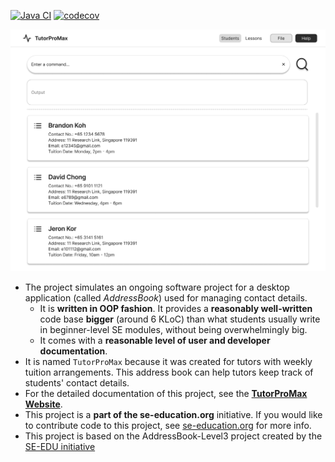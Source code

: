 [![Java CI](https://github.com/AY2425S2-CS2103-F10-4/tp/actions/workflows/gradle.yml/badge.svg)](https://github.com/AY2425S2-CS2103-F10-4/tp/actions/workflows/gradle.yml)
[![codecov](https://codecov.io/github/AY2425S2-CS2103-F10-4/tp/graph/badge.svg?token=Pv78PvaY52)](https://codecov.io/github/AY2425S2-CS2103-F10-4/tp)

![Ui](docs/images/Ui.png)

* The project simulates an ongoing software project for a desktop application (called _AddressBook_) used for managing contact details.
  * It is **written in OOP fashion**. It provides a **reasonably well-written** code base **bigger** (around 6 KLoC) than what students usually write in beginner-level SE modules, without being overwhelmingly big.
  * It comes with a **reasonable level of user and developer documentation**.
* It is named `TutorProMax` because it was created for tutors with weekly tuition arrangements. This address book can help tutors keep track of students' contact details.
* For the detailed documentation of this project, see the **[TutorProMax Website](https://ay2425s2-cs2103-f10-4.github.io/tp/AboutUs.html)**.
* This project is a **part of the se-education.org** initiative. If you would like to contribute code to this project, see [se-education.org](https://se-education.org/#contributing-to-se-edu) for more info.
* This project is based on the AddressBook-Level3 project created by the [SE-EDU initiative](https://se-education.org)
